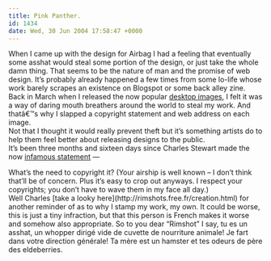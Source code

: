 ```yaml
---
title: Pink Panther.
id: 1434
date: Wed, 30 Jun 2004 17:58:47 +0000
---
```


When I came up with the design for Airbag I had a feeling that eventually some asshat would steal some portion of the design, or just take the whole damn thing. That seems to be the nature of man and the promise of web design. It’s probably already happened a few times from some lo-life whose work barely scrapes an existence on Blogspot or some back alley zine.  
 Back in March when I released the now popular [desktop images](http://www.airbagindustries.com/archives/002772.php), I felt it was a way of daring mouth breathers around the world to steal my work. And thatâ€™s why I slapped a copyright statement and web address on each image.  
 Not that I thought it would really prevent theft but it’s something artists do to help them feel better about releasing designs to the public.  
 It’s been three months and sixteen days since Charles Stewart made the now [infamous statement](http://www.airbagindustries.com/archives/002772.php#6218) —

<div class="quote">What’s the need to copyright it? (Your airship is well known – I don’t think that’ll be of concern. Plus it’s easy to crop out anyways. I respect your copyrights; you don’t have to wave them in my face all day.)</div>Well Charles [take a looky here](http://rimshots.free.fr/creation.html) for another reminder of as to why I stamp my work, my own.  
 It could be worse, this is just a tiny infraction, but that this person is French makes it worse and somehow also appropriate.  
 So to you dear “Rimshot” I say, tu es un asshat, un whopper dirigé vide de cuvette de nourriture animale! Je fart dans votre direction générale! Ta mère est un hamster et tes odeurs de père des eldeberries.


